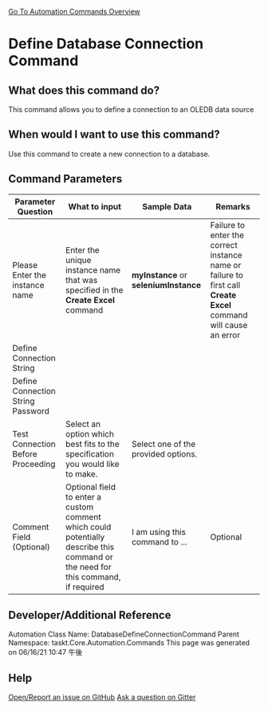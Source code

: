 <!--TITLE: Define Database Connection Command -->
<!-- SUBTITLE: a command in the Database Commands group. -->
[Go To Automation Commands Overview](/automation-commands)


# Define Database Connection Command


## What does this command do?
This command allows you to define a connection to an OLEDB data source


## When would I want to use this command?
Use this command to create a new connection to a database.


## Command Parameters
| Parameter Question   	| What to input  	|  Sample Data 	| Remarks  	|
| ---                    | ---               | ---           | ---       |
|Please Enter the instance name|Enter the unique instance name that was specified in the **Create Excel** command|**myInstance** or **seleniumInstance**|Failure to enter the correct instance name or failure to first call **Create Excel** command will cause an error|
|Define Connection String||||
|Define Connection String Password||||
|Test Connection Before Proceeding|Select an option which best fits to the specification you would like to make.|Select one of the provided options.||
|Comment Field (Optional)|Optional field to enter a custom comment which could potentially describe this command or the need for this command, if required|I am using this command to ...|Optional|


## Developer/Additional Reference
Automation Class Name: DatabaseDefineConnectionCommand
Parent Namespace: taskt.Core.Automation.Commands
This page was generated on 06/16/21 10:47 午後


## Help
[Open/Report an issue on GitHub](https://github.com/saucepleez/taskt/issues/new)
[Ask a question on Gitter](https://gitter.im/taskt-rpa/Lobby)
